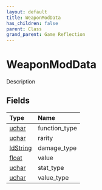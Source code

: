```yaml
---
layout: default
title: WeaponModData
has_children: false
parent: Class
grand_parent: Game Reflection
---
```

# WeaponModData
Description 

## Fields
| Type | Name |
|:-------------|:--------------|
| [uchar](/game-reflection/enums/uchar.md) | function_type |
| [uchar](/game-reflection/enums/uchar.md) | rarity |
| [IdString](/game-reflection/components/id_string.md) | damage_type |
| [float](/game-reflection/components/float.md) | value |
| [uchar](/game-reflection/enums/uchar.md) | stat_type |
| [uchar](/game-reflection/enums/uchar.md) | value_type |
